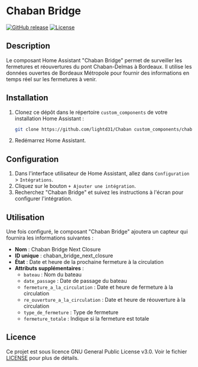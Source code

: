 # Chaban Bridge

[![GitHub release](https://img.shields.io/github/release/lightd31/Chaban.svg)](https://github.com/lightd31/Chaban/releases)
[![License](https://img.shields.io/github/license/lightd31/Chaban.svg)](https://github.com/lightd31/Chaban/blob/main/LICENSE)

## Description

Le composant Home Assistant "Chaban Bridge" permet de surveiller les fermetures et réouvertures du pont Chaban-Delmas à Bordeaux. Il utilise les données ouvertes de Bordeaux Métropole pour fournir des informations en temps réel sur les fermetures à venir.

## Installation

1. Clonez ce dépôt dans le répertoire `custom_components` de votre installation Home Assistant :

    ```sh
    git clone https://github.com/lightd31/Chaban custom_components/chaban_bridge
    ```

2. Redémarrez Home Assistant.

## Configuration

1. Dans l'interface utilisateur de Home Assistant, allez dans `Configuration` > `Intégrations`.
2. Cliquez sur le bouton `+ Ajouter une intégration`.
3. Recherchez "Chaban Bridge" et suivez les instructions à l'écran pour configurer l'intégration.

## Utilisation

Une fois configuré, le composant "Chaban Bridge" ajoutera un capteur qui fournira les informations suivantes :

- **Nom** : Chaban Bridge Next Closure
- **ID unique** : chaban_bridge_next_closure
- **État** : Date et heure de la prochaine fermeture à la circulation
- **Attributs supplémentaires** :
  - `bateau` : Nom du bateau
  - `date_passage` : Date de passage du bateau
  - `fermeture_a_la_circulation` : Date et heure de fermeture à la circulation
  - `re_ouverture_a_la_circulation` : Date et heure de réouverture à la circulation
  - `type_de_fermeture` : Type de fermeture
  - `fermeture_totale` : Indique si la fermeture est totale

## Licence

Ce projet est sous licence GNU General Public License v3.0. Voir le fichier [LICENSE](https://github.com/lightd31/Chaban/blob/main/LICENSE) pour plus de détails.